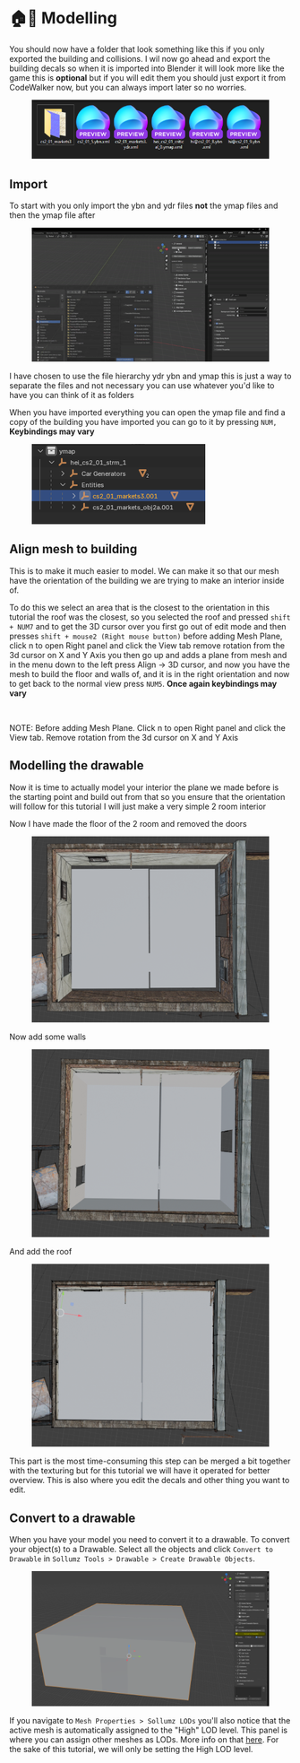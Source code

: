 # 🏠📐 Modelling

You should now have a folder that look something like this if you only exported the building and collisions. I wil now
go ahead and export the building decals so when it is imported into Blender it will look more like the game this is
**optional** but if you will edit them you should just export it from CodeWalker now, but you can always import later so
no worries.
<figure><img src="../../.gitbook/assets/create_interior_tutorial_building9.png" alt=""><figcaption><p></p></figcaption></figure>

## Import

To start with you only import the ybn and ydr files **not** the ymap files and then the ymap file after
<figure><img src="../../.gitbook/assets/create_interior_tutorial_building11.gif" alt=""><figcaption><p></p></figcaption></figure>
I have chosen to use the file hierarchy ydr ybn and ymap this is just a way to separate the files and not necessary you 
can use whatever you'd like to have you can think of it as folders 

When you have imported everything you can open the ymap file and find a copy of the building you have imported you can
go to it by pressing `NUM,` **Keybindings may vary**
<figure><img src="../../.gitbook/assets/create_interior_tutorial_building12.png" alt=""><figcaption><p></p></figcaption></figure>

## Align mesh to building

This is to make it much easier to model. We can make it so that our mesh have the orientation of the building we are
trying to make an interior inside of.

To do this we select an area that is the closest to the orientation in this tutorial the roof was the closest, so you
selected the roof and pressed `shift + NUM7` and to get the 3D cursor over you first go out of edit mode and then
presses
`shift + mouse2 (Right mouse button)` before adding Mesh Plane, click n to open Right panel and click the View tab remove 
rotation from the 3d cursor on X and Y Axis you then go up and adds a plane from mesh and in the menu down to the left press
Align -> 3D cursor, and now you have the mesh to build the floor and walls of, and it is in the right orientation and
now to get back to the normal view press `NUM5`. **Once again keybindings may vary**
<figure><img src="../../.gitbook/assets/create_interior_tutorial_building13.gif" alt=""><figcaption><p></p></figcaption></figure>

NOTE: Before adding Mesh Plane. Click n to open Right panel and click the View tab. Remove rotation from the 3d cursor on X and Y Axis

## Modelling the drawable

Now it is time to actually model your interior the plane we made before is the starting point and build out from that so
you ensure that the orientation will follow for this tutorial I will just make a very simple 2 room interior

Now I have made the floor of the 2 room and removed the doors
<figure><img src="../../.gitbook/assets/create_interior_tutorial_building14.png" alt=""><figcaption><p></p></figcaption></figure>

Now add some walls
<figure><img src="../../.gitbook/assets/create_interior_tutorial_building15.png" alt=""><figcaption><p></p></figcaption></figure>

And add the roof
<figure><img src="../../.gitbook/assets/create_interior_tutorial_building16.png" alt=""><figcaption><p></p></figcaption></figure>

This part is the most time-consuming this step can be merged a bit together with the texturing but for this tutorial we
will have it operated for better overview. This is also where you edit the decals and other thing you want to edit.

## Convert to a drawable

When you have your model you need to convert it to a drawable. To convert your object(s) to a
Drawable. Select all the objects and click `Convert to Drawable` in
`Sollumz Tools > Drawable > Create Drawable Objects`.
<figure><img src="../../.gitbook/assets/create_interior_tutorial_building17.png" alt=""><figcaption><p></p></figcaption></figure>

If you navigate to `Mesh Properties > Sollumz LODs` you'll also notice that the active mesh is automatically assigned to
the "High" LOD level. This panel is where you can assign other meshes as LODs. More info on
that [here](../documentation/drawables.ydr/level-of-detail-lods-editing.md). For the
sake of this tutorial, we will only be setting the High LOD level.
